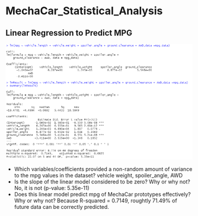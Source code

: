 # MechaCar_Statistical_Analysis

## Linear Regression to Predict MPG

![MPG linear regression](Resources/Linear_Regression.png)

 - Which variables/coefficients provided a non-random amount of variance to the mpg values in the dataset? vehicle weight, spoiler_angle, AWD
 - Is the slope of the linear model considered to be zero? Why or why not? No, it is not (p-value: 5.35e-11)
 - Does this linear model predict mpg of MechaCar prototypes effectively? Why or why not? Because R-squared = 0.7149, roughtly 71.49% of future data can be correctly predicted.

